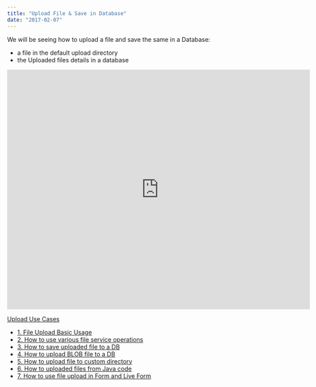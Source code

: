 ```yaml
---
title: "Upload File & Save in Database"
date: "2017-02-07"
---
```


We will be seeing how to upload a file and save the same in a Database:

- a file in the default upload directory
- the Uploaded files details in a database

<iframe width="708" height="560" src="https://docs.google.com/presentation/d/e/2PACX-1vTkP8zin41FzaPE4IDlG6514rdB75shNTbXmT5wMip0abMoSo955lcfGUqGl2Kcf1dThViF5zTKmwgM/embed?start=false&amp;loop=false&amp;delayms=3000" frameborder="0" allowfullscreen="allowfullscreen" mozallowfullscreen="mozallowfullscreen" webkitallowfullscreen="webkitallowfullscreen"></iframe>

[Upload Use Cases](/learn/app-development/widgets/basic/fileupload-use-cases/)

- [1\. File Upload Basic Usage](/learn/app-development/widgets/form-widgets/file-upload-basic-usage/)
- [2\. How to use various file service operations](/learn/how-tos/file-upload-widget-operations/)
- [3\. How to save uploaded file to a DB](/learn/how-tos/upload-file-save-database/)
- [4\. How to upload BLOB file to a DB](/learn/how-tos/file-upload-blob-data/)
- [5\. How to upload file to custom directory](/learn/how-tos/file-upload-custom-directory/)
- [6\. How to uploaded files from Java code](/learn/how-tos/accessing-file-upload-java-code/)
- [7\. How to use file upload in Form and Live Form](/learn/how-tos/upload-files-from-live-form-form/)
